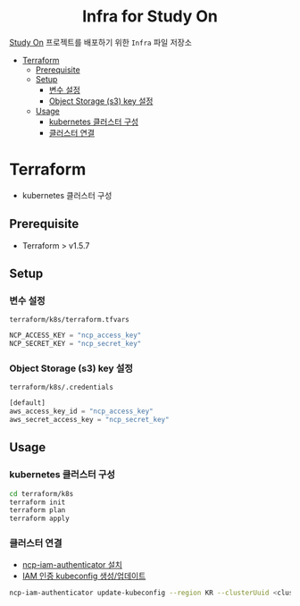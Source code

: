 <h1 align=center>Infra for Study On</h1>

[Study On](https://github.com/likelion-backend-6th/studyon) 프로젝트를 배포하기 위한 `Infra` 파일 저장소

- [Terraform](#terraform)
  - [Prerequisite](#prerequisite)
  - [Setup](#setup)
    - [변수 설정](#변수-설정)
    - [Object Storage (s3) key 설정](#object-storage-s3-key-설정)
  - [Usage](#usage)
    - [kubernetes 클러스터 구성](#kubernetes-클러스터-구성)
    - [클러스터 연결](#클러스터-연결)


# Terraform

- kubernetes 클러스터 구성

## Prerequisite

- Terraform > v1.5.7

## Setup

### 변수 설정

`terraform/k8s/terraform.tfvars`

```tf
NCP_ACCESS_KEY = "ncp_access_key"
NCP_SECRET_KEY = "ncp_secret_key"
```

### Object Storage (s3) key 설정

`terraform/k8s/.credentials`

```tf
[default]
aws_access_key_id = "ncp_access_key"
aws_secret_access_key = "ncp_secret_key"
```

## Usage

### kubernetes 클러스터 구성

```bash
cd terraform/k8s
terraform init
terraform plan
terraform apply
```

### 클러스터 연결

- [ncp-iam-authenticator 설치](https://guide.ncloud-docs.com/docs/k8s-iam-auth-ncp-iam-authenticator)
- [IAM 인증 kubeconfig 생성/업데이트](https://guide.ncloud-docs.com/docs/k8s-iam-auth-kubeconfig)

```bash
ncp-iam-authenticator update-kubeconfig --region KR --clusterUuid <cluster-uuid>
```